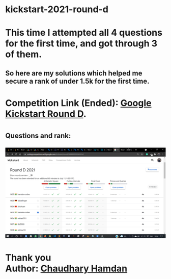 # kickstart-2021-round-d
# This time I attempted all 4 questions for the first time, and got through 3 of them.
## So here are my solutions which helped me secure a rank of under 1.5k for the first time.
# Competition Link (Ended): [Google Kickstart Round D](https://codingcompetitions.withgoogle.com/kickstart/round/00000000004361e3).
# 
<h2>Questions and rank: <br><br>
  <img src="https://github.com/hamdan-codes/kickstart-2021-round-d/blob/main/roundd.png?raw=true" width="800px" />
</h2>
<h1> Thank you<br>
  Author: <a href="https://chaudharyhamdan.me/">Chaudhary Hamdan</a>
</h1>
